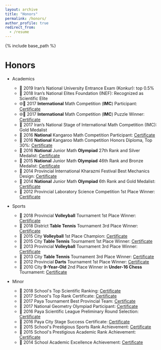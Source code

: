 ```yaml
---
layout: archive
title: "Honors"
permalink: /honors/
author_profile: true
redirect_from:
  - /resume
---
```


{% include base_path %}


Honors
======
* Academics
  * 📰 2019 Iran’s National University Entrance Exam (Konkur): top 0.5%
  * 📰 2018 Iran’s National Elites Foundation (INEF): Recognized as Scientific Elite 
  * 🌐📰 2017 **International** Math Competition (**IMC**) Participant: [Certificate](https://github.com/teshnizi2/teshnizi2.github.io/assets/59166955/9ccf3f7d-0625-4d7a-bed5-50d2344fcf65)
  * 🌐📰 2017 **International** Math Competition (**IMC**) Puzzle Winner: [Certificate](https://github.com/teshnizi2/teshnizi2.github.io/assets/59166955/31f7cea8-7f1d-487a-b0a1-4d9e95ce795b)
  * 🥇 2017 Iran’s National Stage of International Math Competition (IMC): Gold Medalist
  * 📰 2016 **National** Kangaroo Math Competition Participant: [Certificate](https://github.com/teshnizi2/teshnizi2.github.io/assets/59166955/29271b71-71ac-4781-aae5-eb5ac5dbf6fd)
  * 📰 2016 **National** Kangaroo Math Competition Honors Diploma, Top 30%: [Certificate](https://github.com/teshnizi2/teshnizi2.github.io/assets/59166955/27da1a34-b3fb-42e3-b604-fb79b7cc7e31)
  * 🥈 2016 **National** Junior Math **Olympiad** 27th Rank and Silver Medalist: [Certificate](https://github.com/teshnizi2/teshnizi2.github.io/assets/59166955/4986356c-93c2-4bc3-bcb5-12e72d3b81b2)
  * 🥉 2015 **National** Junior Math **Olympiad** 46th Rank and Bronze Medalist: [Certificate](https://github.com/teshnizi2/teshnizi2.github.io/assets/59166955/01565ba3-37cd-4c06-afd1-fa000b693c6d)
  * 🥇 2014 Provincial International Kharazmi Festival Best Mechanics Design: [Certificate](https://github.com/teshnizi2/teshnizi2.github.io/assets/59166955/b75507b4-b346-421f-aca1-4d2373366709)
  * 🥇 2014 **National** Junior Math **Olympiad** 6th Rank and Gold Medalist: [Certificate](https://github.com/teshnizi2/teshnizi2.github.io/assets/59166955/6bf8b096-2f15-4a82-8fba-ce490e880d32)
  * 🥇 2012 Provincial Laboratory Science Competition 1st Place Winner: [Certificate](https://github.com/teshnizi2/teshnizi2.github.io/assets/59166955/f79e1a61-ecd0-470d-9d81-96749be8f51a)

* Sports
  * 🥇 2018 Provincial **Volleyball** Tournament 1st Place Winner: [Certificate](https://github.com/teshnizi2/teshnizi2.github.io/assets/59166955/fef87c83-8910-4d0b-9121-b05af8ec0f95)
  * 🥉 2018 District **Table Tennis** Tournament 3rd Place Winner: [Certificate](https://github.com/teshnizi2/teshnizi2.github.io/assets/59166955/c336bf56-f597-402e-abf3-1ef0113ed06f)
  * 🥇 2015 City **Volleyball** 1st Place Champion: [Certificate](https://github.com/teshnizi2/teshnizi2.github.io/assets/59166955/a25bd070-436d-481e-b855-fc826a024cc5)
  * 🥇 2015 City **Table Tennis** Tournament 1st Place Winner: [Certificate](https://github.com/teshnizi2/teshnizi2.github.io/assets/59166955/6f3c0cae-cd48-4969-9148-59592c699711)
  * 🥉 2013 Provincial **Volleyball** Tournament 3rd Place Winner: [Certificate](https://github.com/teshnizi2/teshnizi2.github.io/assets/59166955/fcbab52d-3d9c-4f70-a02c-bda0478bff1b)
  * 🥉 2013 City **Table Tennis** Tournament 3rd Place Winner: [Certificate](https://github.com/teshnizi2/teshnizi2.github.io/assets/59166955/3b3b2447-f0e8-4731-b1be-0eb936fa0839)
  * 🥇 2012 Provincial **Darts** Tournament 1st Place Winner: [Certificate](https://github.com/teshnizi2/teshnizi2.github.io/assets/59166955/566496d2-cf6c-427e-887a-5c305fabb871)
  * 🥈 2010 City **9-Year-Old** 2nd Place Winner in **Under-16 Chess** Tournament: [Certificate](https://github.com/teshnizi2/teshnizi2.github.io/assets/59166955/1091f999-2401-4823-a3e4-600693916ece)
  
* Minor
  * 📰 2018 School's Top Scientific Ranking: [Certificate](https://github.com/teshnizi2/teshnizi2.github.io/assets/59166955/f688dada-aa8e-44ce-a05d-f390e1add4c9)
  * 📰 2017 School's Top Rank Certificate: [Certificate](https://github.com/teshnizi2/teshnizi2.github.io/assets/59166955/570e8827-0e76-46fd-88d3-c506e44534d1)
  * 📰 2017 Paya Tournament Best Provincial Team: [Certificate](https://github.com/teshnizi2/teshnizi2.github.io/assets/59166955/c8fe3716-e6c7-403a-92a4-6b8303fe88a0)
  * 📰 2017 National Geometry Olympiad Participant: [Certificate](https://github.com/teshnizi2/teshnizi2.github.io/assets/59166955/ac723f72-8238-4a5e-a8f9-f9ba14d36a93)
  * 📰 2016 Paya Scientific League Preliminary Round Selection: [Certificate](https://github.com/teshnizi2/teshnizi2.github.io/assets/59166955/51ebf03a-da96-417d-8970-08730346c831)
  * 📰 2016 Paya City Stage Success Certificate: [Certificate](https://github.com/teshnizi2/teshnizi2.github.io/assets/59166955/72f7e864-f4d5-480c-aeef-df83bda1a8e6)
  * 📰 2015 School's Prestigious Sports Rank Achievement: [Certificate](https://github.com/teshnizi2/teshnizi2.github.io/assets/59166955/788d0ef5-bb79-4992-81df-6fffc3239053)
  * 📰 2015 School's Prestigious Academic Rank Achievement: [Certificate](https://github.com/teshnizi2/teshnizi2.github.io/assets/59166955/e5d9cb8a-99db-485c-8cb5-bdf241c5d13a)
  * 📰 2014 School Academic Excellence Achievement: [Certificate](https://github.com/teshnizi2/teshnizi2.github.io/assets/59166955/edd1bc1c-2c81-4172-8b06-ed53f22e77fb)


